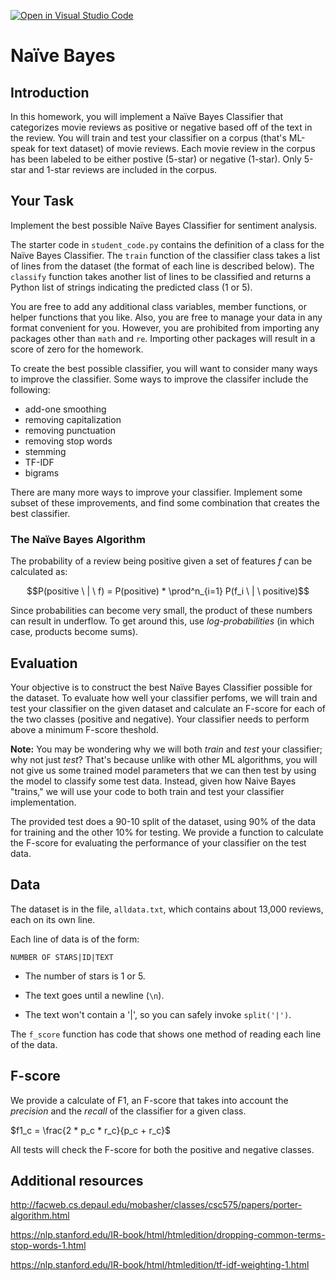 [![Open in Visual Studio Code](https://classroom.github.com/assets/open-in-vscode-c66648af7eb3fe8bc4f294546bfd86ef473780cde1dea487d3c4ff354943c9ae.svg)](https://classroom.github.com/online_ide?assignment_repo_id=9151449&assignment_repo_type=AssignmentRepo)
# Naïve Bayes


## Introduction

In this homework, you will implement a Naïve Bayes Classifier that categorizes movie reviews as positive or negative based off of the text in the review. You will train and test your classifier on a corpus (that's ML-speak for text dataset) of movie reviews. Each movie review in the corpus has been labeled to be either postive (5-star) or negative (1-star).  Only 5-star and 1-star reviews are included in the corpus.


## Your Task

Implement the best possible Naïve Bayes Classifier for sentiment analysis.

The starter code in `student_code.py` contains the definition of a class for the Naïve Bayes Classifier.
The `train` function of the classifier class takes a list of lines from the dataset (the format of each line is described below). 
The `classify` function takes another list of lines to be classified and returns a Python list of strings indicating the predicted class (1 or 5).


You are free to add any additional class variables, member functions, or helper functions that you like. Also, you are free to manage your data in any format convenient for you. However, you are prohibited from importing any packages other than `math` and `re`. Importing other packages will result in a score of zero for the homework.


To create the best possible classifier, you will want to consider many ways to improve the classifier. Some ways to improve the classifer include the following:

* add-one smoothing
* removing capitalization
* removing punctuation
* removing stop words
* stemming
* TF-IDF
* bigrams

There are many more ways to improve your classifier. Implement some subset of these improvements, and find some combination that creates the best classifier.



### The Naïve Bayes Algorithm

The probability of a review being positive given a set of features $f$ can be calculated as:

$$P(positive \ | \ f) = P(positive) * \prod^n_{i=1} P(f_i \ | \ positive)$$

Since probabilities can become very small, the product of these numbers can result in underflow. To get around this, use *log-probabilities* (in which case, products become sums).


## Evaluation

Your objective is to construct the best Naïve Bayes Classifier possible for the dataset. To evaluate how well your classifier perfoms, we will train and test your classifier on the given dataset and calculate an F-score for each of the two classes (positive and negative). Your classifier needs to perform above a minimum F-score theshold.

__Note:__ You may be wondering why we will both *train* and *test* your classifier; why not just *test*? That's because unlike with other ML algorithms, you will not give us some trained model parameters that we can then test by using the model to classify some test data. Instead, given how Naive Bayes "trains," we will use your code to both train and test your classifier implementation.

The provided test does a 90-10 split of the dataset, using 90% of the data for training and the other 10% for testing.  We provide a function to calculate the F-score for evaluating the performance of your classifier on the test data.


## Data 


The dataset is in the file, `alldata.txt`, which contains about 13,000 reviews, each on its own line. 

Each line of data is of the form:

```
NUMBER OF STARS|ID|TEXT
```

- The number of stars is 1 or 5. 

- The text goes until a newline (`\n`). 

- The text won't contain a '|', so you can safely invoke `split('|')`.


The `f_score` function has code that shows one method of reading each line of the data.




## F-score

We provide a calculate of F1, an F-score that takes into account the *precision* and the *recall* of the classifier for a given class. 

$f1_c = \frac{2 * p_c * r_c}{p_c + r_c}$

 All tests will check the F-score for both the positive and negative classes.


## Additional resources

http://facweb.cs.depaul.edu/mobasher/classes/csc575/papers/porter-algorithm.html

https://nlp.stanford.edu/IR-book/html/htmledition/dropping-common-terms-stop-words-1.html

https://nlp.stanford.edu/IR-book/html/htmledition/tf-idf-weighting-1.html

